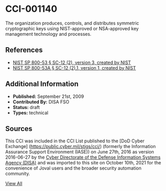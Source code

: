 # CCI-001140

The organization produces, controls, and distributes symmetric cryptographic keys using NIST-approved or NSA-approved key management technology and processes.

## References ##

* [NIST SP 800-53 § SC-12 (2), version 3, created by NIST](http://csrc.nist.gov/publications/PubsSPs.html)
* [NIST SP 800-53A § SC-12 (2).1, version 1, created by NIST](http://csrc.nist.gov/publications/PubsSPs.html)


## Additional Information ##

* **Published:** September 21st, 2009
* **Contributed By:** DISA FSO
* **Status:** draft
* **Types:** technical

## Sources ##

This CCI was included in the CCI List published to the [DoD Cyber Exchange]
(https://public.cyber.mil/stigs/cci/) (formerly the Information Assurance Support Environment
(IASE)) on June 27th, 2016 as version 2016-06-27 by the [Cyber Directorate of the Defense 
Information Systems Agency (DISA)](https://public.cyber.mil/about-cyber/) and was imported to 
this site on October 10th, 2021 for the convenience of Joval users and the broader security automation community.

[View All](../README.md)

